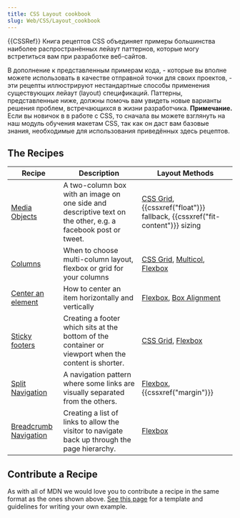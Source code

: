 ```yaml
---
title: CSS Layout cookbook
slug: Web/CSS/Layout_cookbook
---
```

{{CSSRef}}
Книга рецептов CSS объединяет примеры большинства наиболее распространённых лейаут паттернов, которые могу встретиться вам при разработке веб-сайтов.

В дополнение к представленным примерам кода, - которые вы вполне можете использовать в качестве отправной точки для своих проектов, - эти рецепты иллюстрируют нестандартные способы применения существующих лейаут (layout) спецификаций. Паттерны, представленные ниже, должны помочь вам увидеть новые варианты решения проблем, встречающихся в жизни разработчика.
**Примечание.** Если вы новичок в в работе с CSS, то сначала вы можете взглянуть на наш модуль обучения макетам CSS, так как он даст вам базовые знания, необходимые для использования приведённых здесь рецептов.

## The Recipes

| Recipe                                                                          | Description                                                                                                  | Layout Methods                                                                                                                              |
| ------------------------------------------------------------------------------- | ------------------------------------------------------------------------------------------------------------ | ------------------------------------------------------------------------------------------------------------------------------------------- |
| [Media Objects](/ru/docs/Web/CSS/Layout_cookbook/Media_objects)                 | A two-column box with an image on one side and descriptive text on the other, e.g. a facebook post or tweet. | [CSS Grid](/ru/docs/Web/CSS/CSS_Grid_Layout), {{cssxref("float")}} fallback, {{cssxref("fit-content")}} sizing            |
| [Columns](/ru/docs/Web/CSS/Layout_cookbook/Column_layouts)                      | When to choose multi-column layout, flexbox or grid for your columns                                         | [CSS Grid](/ru/docs/Web/CSS/CSS_Grid_Layout), [Multicol](/ru/docs/Web/CSS/CSS_Columns), [Flexbox](/ru/docs/Web/CSS/CSS_Flexible_Box_Layout) |
| [Center an element](/ru/docs/Web/CSS/Layout_cookbook/Center_an_element)         | How to center an item horizontally and vertically                                                            | [Flexbox](/ru/docs/Web/CSS/CSS_Flexible_Box_Layout), [Box Alignment](/ru/docs/Web/CSS/CSS_Box_Alignment)                                    |
| [Sticky footers](/ru/docs/Web/CSS/Layout_cookbook/Sticky_footers)               | Creating a footer which sits at the bottom of the container or viewport when the content is shorter.         | [CSS Grid](/ru/docs/Web/CSS/CSS_Grid_Layout), [Flexbox](/ru/docs/Web/CSS/CSS_Flexible_Box_Layout)                                           |
| [Split Navigation](/ru/docs/Web/CSS/Layout_cookbook/Split_Navigation)           | A navigation pattern where some links are visually separated from the others.                                | [Flexbox](/ru/docs/Web/CSS/CSS_Flexible_Box_Layout), {{cssxref("margin")}}                                                           |
| [Breadcrumb Navigation](/ru/docs/Web/CSS/Layout_cookbook/Breadcrumb_Navigation) | Creating a list of links to allow the visitor to navigate back up through the page hierarchy.                | [Flexbox](/ru/docs/Web/CSS/CSS_Flexible_Box_Layout)                                                                                         |

## Contribute a Recipe

As with all of MDN we would love you to contribute a recipe in the same format as the ones shown above. [See this page](/ru/docs/user:chrisdavidmills/Layout_Cookbook_Home/Contribute_a_recipe) for a template and guidelines for writing your own example.
